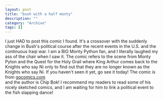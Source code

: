 ```yaml
--- 
layout: post 
title: "bush with a half monty"
description: ""
category: "Archive"
tags: []
---  
```

I just HAD to post this comic I found. It's a crossover with the suddenly change in Bush's political course after the recent events in the U.S. and the continuous Iraqi war. I am a BIG Monty Python fan, and I literally laughed my ass of the chair when I saw it.
 The comic refers to the scene from Monty Pyton and the Quest for the Holy Grail where King Arthur comes back to the Knights who say Ni only to find out that they are no longer known as the Knights who say Ni. If you haven't seen it yet, go see it today! 
 The comic is from <a href="http://www.gocomics.com">gocomics.com</a> <br/> and the author is Chip Bok! I recommend my readers to read some of his nicely sketched comics, and I am waiting for him to link a political event to the fish slapping dance!
